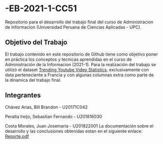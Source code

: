 # -EB-2021-1-CC51
Repositorio para el desarrollo del trabajo final del curso de Administracion de Informacion (Universidad Peruana de Ciencias Aplicadas - UPC). 
## Objetivo del Trabajo
El trabajo contenido en este repositorio de Github tiene como objetivo poner en práctica los conceptos y tecnicas aprendidas en el curso de Administración de la Informacion (2021-1). Para la realización del trabajo se utilizó el dataset [Trending Youtube Video Statistics](https://www.kaggle.com/datasnaek/youtube-new), exclusivamente con data perteneciente a Francia y con algunas columnas extra como parte de la dinamica del trabajo final.
## Integrantes
Chávez Arias, Bill Brandon - U20171C042

Peralta Ireijo, Sebastian Fernando - U201816030

Costa Morales, Juan Josemaria  - U201822001
La documentación sobre el desarrollo y las conclusiones obtenidas estan en el siguiente enlace: [Reporte.pdf](https://github.com/SebsPER/ea-2021-1-cc51/blob/main/EA-EvaluacionParcial-Grupo7.pdf)
